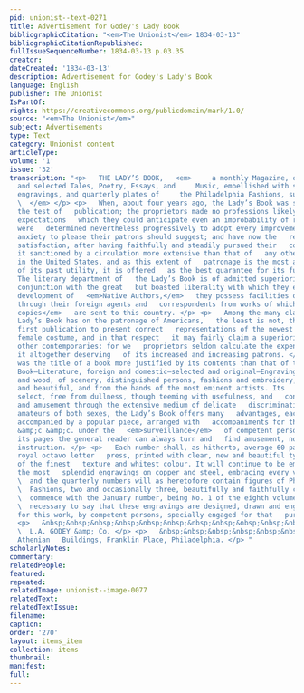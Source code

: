 ```yaml
---
pid: unionist--text-0271
title: Advertisement for Godey's Lady Book
bibliographicCitation: "<em>The Unionist</em> 1834-03-13"
bibliographicCitationRepublished: 
fullIssueSequenceNumber: 1834-03-13 p.03.35
creator: 
dateCreated: '1834-03-13'
description: Advertisement for Godey's Lady's Book
language: English
publisher: The Unionist
IsPartOf: 
rights: https://creativecommons.org/publicdomain/mark/1.0/
source: "<em>The Unionist</em>"
subject: Advertisements
type: Text
category: Unionist content
articleType: 
volume: '1'
issue: '32'
transcription: "<p>   THE LADY’S BOOK,   <em>     a monthly Magazine, of original
  and selected Tales, Poetry, Essays, and     Music, embellished with several hundred
  engravings, and quarterly plates of     the Philadelphia Fashions, superbly colored.
  \  </em> </p> <p>   When, about four years ago, the Lady’s Book was submitted to
  the test of   publication; the proprietors made no professions likely to create
  expectations   which they could anticipate even an improbability of realizing: they
  were   determined nevertheless progressively to adopt every improvement which   diligent
  anxiety to please their patrons should suggest; and have now the   remunerating
  satisfaction, after having faithfully and steadily pursued their   course, of seeing
  it sanctioned by a circulation more extensive than that of   any other monthly journal
  in the United States, and as this extent of   patronage is the most admissible evidence
  of its past utility, it is offered   as the best guarantee for its future excellence.
  The literary department of   the Lady’s Book is of admitted superiority; for in
  conjunction with the great   but boasted liberality with which they encourage the
  development of   <em>Native Authors,</em>   they possess facilities of selection,
  through their foreign agents and   correspondents from works of which   <em>no other
  copies</em>   are sent to this country. </p> <p>   Among the many claims which the
  Lady’s Book has on the patronage of Americans,   the least is not, that it was the
  first publication to present correct   representations of the newest fashions of
  female costume, and in that respect   it may fairly claim a superiority over all
  other contemporaries: for we   proprietors seldom calculate the expense of rendering
  it altogether deserving   of its increased and increasing patrons. </p> <p>   Never
  was the title of a book more justified by its contents than that of the   Lady’s
  Book—Literature, foreign and domestic—selected and original—Engravings   on steel
  and wood, of scenery, distinguished persons, fashions and embroidery,   all rich
  and beautiful, and from the hands of the most eminent artists. Its   literature
  select, free from dullness, though teeming with usefulness, and   conveying pleasure
  and amusement through the extensive medium of delicate   discrimination. To musical
  amateurs of both sexes, the Lady’s Book offers many   advantages, each number being
  accompanied by a popular piece, arranged with   accompaniments for the piano forte,
  &amp;c &amp;c. under the   <em>surveillance</em>   of competent persons, and to
  its pages the general reader can always turn and   find amusement, novelty, and
  instruction. </p> <p>   Each number shall, as hitherto, average 60 pages of extra
  royal octavo letter   press, printed with clear, new and beautiful type, on paper
  of the finest   texture and whitest colour. It will continue to be embellished with
  the most   splendid engravings on copper and steel, embracing every variety of subject,
  \  and the quarterly numbers will as heretofore contain figures of Philadelphia
  \  Fashions, two and occasionally three, beautifully and faithfully colored, to
  \  commence with the January number, being No. 1 of the eighth volume. It may be
  \  necessary to say that these engravings are designed, drawn and engraved,   expressly
  for this work, by competent persons, specially engaged for that   purpose. </p>
  <p>   &nbsp;&nbsp;&nbsp;&nbsp;&nbsp;&nbsp;&nbsp;&nbsp;&nbsp;&nbsp;&nbsp;&nbsp;&nbsp;&nbsp;&nbsp;&nbsp;&nbsp;&nbsp;&nbsp;&nbsp;&nbsp;&nbsp;&nbsp;&nbsp;&nbsp;&nbsp;&nbsp;&nbsp;&nbsp;&nbsp;&nbsp;&nbsp;&nbsp;&nbsp;&nbsp;&nbsp;&nbsp;&nbsp;&nbsp;&nbsp;&nbsp;&nbsp;&nbsp;&nbsp;&nbsp;&nbsp;&nbsp;
  \  L.A. GODEY &amp; Co. </p> <p>   &nbsp;&nbsp;&nbsp;&nbsp;&nbsp;&nbsp;&nbsp;&nbsp;&nbsp;&nbsp;&nbsp;
  Athenian   Buildings, Franklin Place, Philadelphia. </p> "
scholarlyNotes: 
commentary: 
relatedPeople: 
featured: 
repeated: 
relatedImage: unionist--image-0077
relatedText: 
relatedTextIssue: 
filename: 
caption: 
order: '270'
layout: items_item
collection: items
thumbnail: 
manifest: 
full: 
---
```

